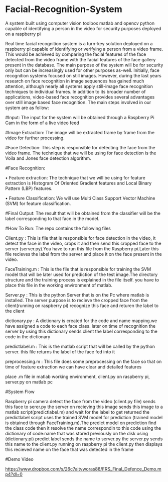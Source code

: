 # Facial-Recognition-System
A system built using computer vision toolbox matlab and opencv python capable of identifying a person in the video for security purposes deployed on a raspberry pi


Real time facial recognition system is a turn-key solution deployed on a raspberry pi capable of identifying or verifying a person from a video frame. This would be achieved by comparing the facial features of the face detected from the video frame with the facial features of the face gallery present in the database. The main purpose of the system will be for security only but can be increasingly used for other purposes as-well.
Initially, face recognition systems focused on still images. However, during the last years research on face recognition in image sequences has gained much attention, although nearly all systems apply still-image face recognition techniques to individual frames. In addition to its broader number of applications, video-based face recognition provides several advantages over still image based face recognition.
The main steps involved in our system are as follow:


#Input:
The input for the system will be obtained through a Raspberry Pi Cam in the form of a live video feed


#Image Extraction:
The image will be extracted frame by frame from the video for further processing.


#Face Detection:
This step is responsible for detecting the face from the video frame. The technique that we will be using for face detection is the Voila and Jones face detection algorithm.



#Face Recognition:


•	Feature extraction: The technique that we will be using for feature extraction is Histogram Of Oriented Gradient features and Local Binary Pattern (LBP) features.


•	Feature Classification: We will use Multi Class Support Vector Machine (SVM) for feature classification.  


#Final Output: 
The result that will be obtained from the classifier will be the label corresponding to that face in the model.

#How To Run:
The repo contains the following files    

Client.py	          : This is file that is responsible for face detection in the video, it detect the face in the video, crops it and then send this cropped face to the server (server.py).You have to run this file from the Raspberry pi.Later this file recieves the label from the server and place it on the face present in the video.   

FaceTraining.m	    : This is the file that is responsible for training the SVM model that will be later used for prediction of the test image.The directory structure and the training process is explained in the file itself. you have to place this file in the working environment of matlab.   

Server.py	          : This is the python Server that is on the Pc where matlab is installed. The server purpose is to recieve the cropped face from the client(running on raspberry pi) recognize this face and returen the label to the client   

dictionary.py       : A dictionary is created for the code and name mapping.we have assigned a code to each face class. later on time of recognition the server by using this dictionary sends client the label corresponding to the code in the dictionary   

predictlabel.m      : This is the matlab script that will be called by the python server. this file returns the label of the face fed into it	   

preprocessing.m     : This file does some preprocessing on the face so that on time of feature extraction we can have clear and detailed features   


place .m file in matlab working environment, client.py on raspberry pi, server.py on matlab pc

#System Flow

Raspberry pi camera detect the face from the video (client.py file) sends this face to serer.py the server on recieving this image sends this image to a matlab script(predictlabel.m)
and wait for the label to get returned the predictlabel script uses the trained SVM model for prediction (trained model is obtained through FaceTraining.m).The predict model on prediction find the class code then it resolve the name correspondin to this code using the dictionary of code:name that was stored previously on the disk using (dictionary.pi)
predict label sends the name to server.py the server.py sends this name to the client.py running on raspberry pi the client.py then displays this recieved name on the face that was detected in the frame

#Demo Video

https://www.dropbox.com/s/26c7aitvworas88/FRS_Final_Defence_Demo.mp4?dl=0
